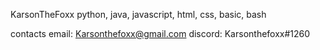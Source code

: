 KarsonTheFoxx
python, java, javascript, html, css, basic, bash

contacts
email: Karsonthefoxx@gmail.com
discord: Karsonthefoxx#1260

<!-- test -->
